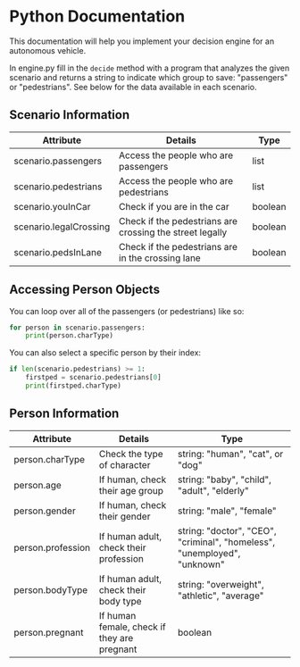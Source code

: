 # Python Documentation

This documentation will help you implement your decision engine for an autonomous vehicle.

In engine.py fill in the `decide` method with a program that analyzes the given scenario and returns a string to indicate which group to save: "passengers" or "pedestrians". See below for the data available in each scenario.

## Scenario Information

| Attribute | Details | Type |
|-----------|---------|------|
| scenario.passengers | Access the people who are passengers | list |
| scenario.pedestrians | Access the people who are pedestrians | list |
| scenario.youInCar | Check if you are in the car | boolean |
| scenario.legalCrossing | Check if the pedestrians are crossing the street legally | boolean |
| scenario.pedsInLane | Check if the pedestrians are in the crossing lane | boolean |

## Accessing Person Objects

You can loop over all of the passengers (or pedestrians) like so:

```python
for person in scenario.passengers:
    print(person.charType)
```

You can also select a specific person by their index:

```python
if len(scenario.pedestrians) >= 1:
    firstped = scenario.pedestrians[0]
    print(firstped.charType)
```

## Person Information

| Attribute | Details | Type |
|-----------|---------|------|
| person.charType | Check the type of character | string: "human", "cat", or "dog" |
| person.age | If human, check their age group | string: "baby", "child", "adult", "elderly" |
| person.gender | If human, check their gender | string: "male", "female" |
| person.profession | If human adult, check their profession | string: "doctor", "CEO", "criminal", "homeless", "unemployed", "unknown" |
| person.bodyType | If human adult, check their body type | string: "overweight", "athletic", "average" |
| person.pregnant | If human female, check if they are pregnant | boolean |
